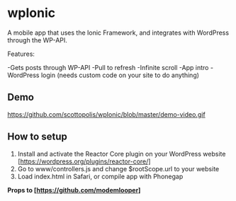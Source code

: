 # wpIonic

A mobile app that uses the Ionic Framework, and integrates with WordPress through the WP-API.

Features:

-Gets posts through WP-API
-Pull to refresh
-Infinite scroll
-App intro
-WordPress login (needs custom code on your site to do anything)

## Demo

https://github.com/scottopolis/wpIonic/blob/master/demo-video.gif

## How to setup

1. Install and activate the Reactor Core plugin on your WordPress website [https://wordpress.org/plugins/reactor-core/]
2. Go to www/controllers.js and change $rootScope.url to your website
3. Load index.html in Safari, or compile app with Phonegap

**Props to [https://github.com/modemlooper]**

